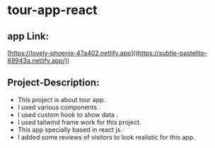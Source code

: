 # tour-app-react

## app Link:
 [https://lovely-phoenix-47a402.netlify.app]((https://subtle-pastelito-69943a.netlify.app/))

## Project-Description:
* This project is about tour app.
* I used various components .
* I used  custom hook to show data .
* I used tailwind frame work for this project.
* This app specially based in react js.
* I added some reviews of visitors to look realistic for this app.